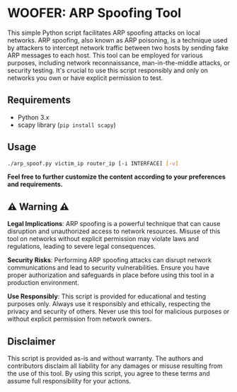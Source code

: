 # WOOFER: ARP Spoofing Tool

This simple Python script facilitates ARP spoofing attacks on local networks. ARP spoofing, also known as ARP poisoning, is a technique used by attackers to intercept network traffic between two hosts by sending fake ARP messages to each host. This tool can be employed for various purposes, including network reconnaissance, man-in-the-middle attacks, or security testing. It's crucial to use this script responsibly and only on networks you own or have explicit permission to test.

## Requirements

- Python 3.x
- scapy library (`pip install scapy`)

## Usage

```bash
./arp_spoof.py victim_ip router_ip [-i INTERFACE] [-v]
```

**Feel free to further customize the content according to your preferences and requirements.**


## ⚠️ Warning ⚠️

**Legal Implications**: ARP spoofing is a powerful technique that can cause disruption and unauthorized access to network resources. Misuse of this tool on networks without explicit permission may violate laws and regulations, leading to severe legal consequences.

**Security Risks**: Performing ARP spoofing attacks can disrupt network communications and lead to security vulnerabilities. Ensure you have proper authorization and safeguards in place before using this tool in a production environment.

**Use Responsibly**: This script is provided for educational and testing purposes only. Always use it responsibly and ethically, respecting the privacy and security of others. Never use this tool for malicious purposes or without explicit permission from network owners.

## Disclaimer
This script is provided as-is and without warranty. The authors and contributors disclaim all liability for any damages or misuse resulting from the use of this tool. By using this script, you agree to these terms and assume full responsibility for your actions.

